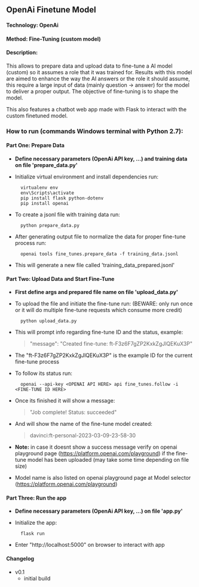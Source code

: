 ## OpenAi Finetune Model

#### Technology: OpenAi
#### Method: Fine-Tuning (custom model)

#### Description:
This allows to prepare data and upload data to fine-tune a AI model (custom) so it assumes a role that it was trained for. Results with this model are aimed to enhance the way the AI answers or the role it should assume, this require a large input of data (mainly question -> answer) for the model to deliver a proper output. The objective of fine-tuning is to shape the model.

This also features a chatbot web app made with Flask to interact with the custom finetuned model.

### How to run (commands Windows terminal with Python 2.7):

#### Part One: Prepare Data
- **Define necessary parameters (OpenAi API key, ...) and training data on file 'prepare_data.py'**
- Initialize virtual environment and install dependencies run:

	    virtualenv env
	    env\Scripts\activate
	    pip install flask python-dotenv
        pip install openai

- To create a jsonl file with training data run:

	    python prepare_data.py

- After generating output file to normalize the data for proper fine-tune process run: 

		openai tools fine_tunes.prepare_data -f training_data.jsonl

- This will generate a new file called 'training_data_prepared.jsonl'

#### Part Two: Upload Data and Start Fine-Tune
- **First define args and prepared file name on file 'upload_data.py'**
- To upload the file and initiate the fine-tune run: (BEWARE: only run once or it will do multiple fine-tune requests which consume more credit)

		python upload_data.py

- This will prompt info regarding fine-tune ID and the status, example:
	> "message": "Created fine-tune: ft-F3z6F7gZP2KxkZgJlQEKuX3P"

- The "ft-F3z6F7gZP2KxkZgJlQEKuX3P" is the example ID for the current fine-tune process
- To follow its status run:

		openai --api-key <OPENAI API HERE> api fine_tunes.follow -i <FINE-TUNE ID HERE>

- Once its finished it will show a message:
	> "Job complete! Status: succeeded"

- And will show the name of the fine-tune model created:
	> davinci:ft-personal-2023-03-09-23-58-30

- **Note:** in case it doesnt show a success message verify on openai playground page (https://platform.openai.com/playground) if the fine-tune model has been uploaded (may take some time depending on file size)
- Model name is also listed on openai playground page at Model selector (https://platform.openai.com/playground)

#### Part Three: Run the app
- **Define necessary parameters (OpenAi API key, ...) on file 'app.py'**

- Initialize the app:

	    flask run

- Enter "http://localhost:5000" on browser to interact with app


#### Changelog
- v0.1
	- initial build